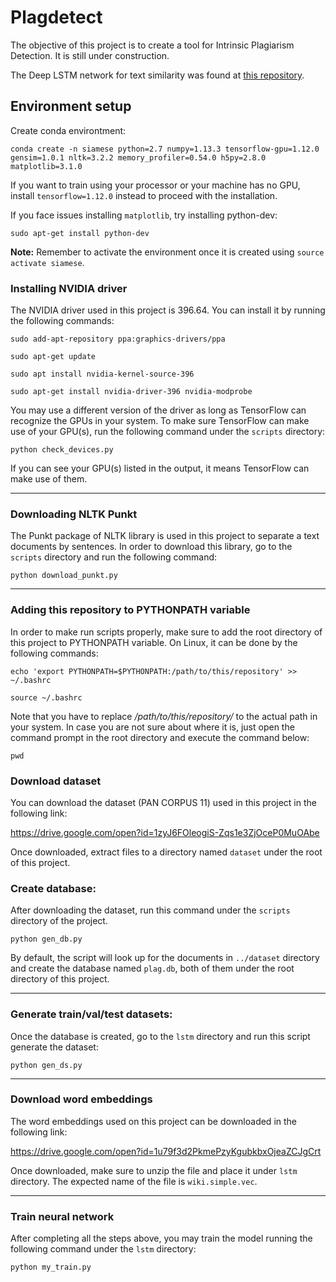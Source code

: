 # Plagdetect

The objective of this project is to create a tool for Intrinsic Plagiarism Detection. It is still under
construction.

The Deep LSTM network for text similarity was found at [this repository](https://github.com/dhwajraj/deep-siamese-text-similarity).

## Environment setup

Create conda environtment:

```conda create -n siamese python=2.7 numpy=1.13.3 tensorflow-gpu=1.12.0 gensim=1.0.1 nltk=3.2.2 memory_profiler=0.54.0 h5py=2.8.0 matplotlib=3.1.0```


If you want to train using your processor or your machine has no GPU, install `tensorflow=1.12.0` 
instead to proceed with the installation.


If you face issues installing `matplotlib`, try installing python-dev:

```sudo apt-get install python-dev```


**Note:** Remember to activate the environment once it is created using `source activate siamese`.

### Installing NVIDIA driver

The NVIDIA driver used in this project is 396.64. You can install it by running the following commands:

```sudo add-apt-repository ppa:graphics-drivers/ppa```

```sudo apt-get update```

```sudo apt install nvidia-kernel-source-396```

```sudo apt-get install nvidia-driver-396 nvidia-modprobe```

You may use a different version of the driver as long as TensorFlow can recognize the GPUs in your
system. To make sure TensorFlow can make use of your GPU(s), run the following command under the
`scripts` directory:

```python check_devices.py```

If you can see your GPU(s) listed in the output, it means TensorFlow can make use of them.

---

### Downloading NLTK Punkt

The Punkt package of NLTK library is used in this project to separate a text documents by sentences. 
In order to download this library, go to the `scripts` directory and run the following command:

```python download_punkt.py``` 


---

### Adding this repository to PYTHONPATH variable

In order to make run scripts properly, make sure to add the root directory of this project 
to PYTHONPATH variable. On Linux, it can be done by the following commands:

```echo 'export PYTHONPATH=$PYTHONPATH:/path/to/this/repository' >> ~/.bashrc```

```source ~/.bashrc```

Note that you have to replace */path/to/this/repository/* to the actual path in your system.
In case you are not sure about where it is, just open the command prompt in the root directory and
execute the command below:

```pwd```

### Download dataset

You can download the dataset (PAN CORPUS 11) used in this project in the following link:

https://drive.google.com/open?id=1zyJ6FOleogiS-Zqs1e3ZjOceP0MuOAbe

Once downloaded, extract files to a directory named `dataset` under the root of this project.


### Create database:

After downloading the dataset, run this command under the `scripts` directory of the project. 

```python gen_db.py```

By default, the script will look up for the documents in `../dataset` directory and create the
database named `plag.db`, both of them under the root directory of this project.

---

### Generate train/val/test datasets:

Once the database is created, go to the `lstm` directory and run this script generate the dataset:

```python gen_ds.py```


---

### Download word embeddings

The word embeddings used on this project can be downloaded in the following link:

https://drive.google.com/open?id=1u79f3d2PkmePzyKgubkbxOjeaZCJgCrt

Once downloaded, make sure to unzip the file and place it under `lstm` directory.
The expected name of the file is `wiki.simple.vec`.

---

### Train neural network

After completing all the steps above, you may train the model running the following command under
the `lstm` directory:

```python my_train.py```

